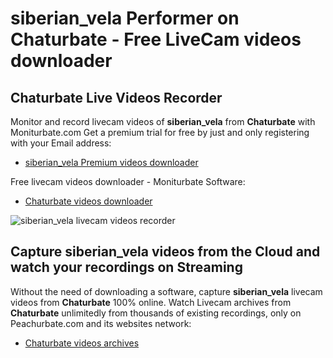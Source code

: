 # siberian_vela Performer on Chaturbate - Free LiveCam videos downloader

## Chaturbate Live Videos Recorder

Monitor and record livecam videos of **siberian_vela** from **Chaturbate** with Moniturbate.com
Get a premium trial for free by just and only registering with your Email address:
* [siberian_vela Premium videos downloader](https://moniturbate.com/request-demo-licence-key.html)

Free livecam videos downloader - Moniturbate Software:
* [Chaturbate videos downloader](https://moniturbate.com/moniturbate-download-software.html)

![siberian_vela livecam videos recorder](https://peachurnet.com/templates/moniturbate-software.png)


## Capture siberian_vela videos from the Cloud and watch your recordings on Streaming

Without the need of downloading a software, capture **siberian_vela** livecam videos from **Chaturbate** 100% online.
Watch Livecam archives from **Chaturbate** unlimitedly from thousands of existing recordings, only on Peachurbate.com and its websites network:
* [Chaturbate videos archives](https://peachurnet.com/)